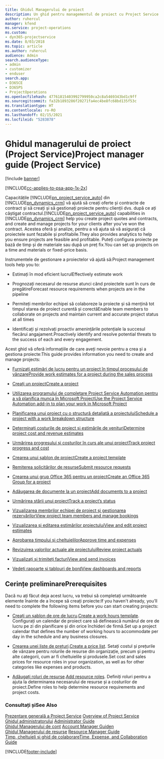 ```yaml
---
title: Ghidul Managerului de proiect
description: Un ghid pentru managementul de proiect cu Project Service
author: ruhercul
manager: kfend
ms.service: project-operations
ms.custom:
- dyn365-projectservice
ms.date: 8/03/2018
ms.topic: article
ms.author: ruhercul
audience: Admin
search.audienceType:
- admin
- customizer
- enduser
search.app:
- D365CE
- D365PS
- ProjectOperations
ms.openlocfilehash: 47761815403992799950ca2c8a5469343bd1c9ff
ms.sourcegitcommit: fa32b1893286f20271fa4ec4be8fc68bd135f53c
ms.translationtype: HT
ms.contentlocale: ro-RO
ms.lasthandoff: 02/15/2021
ms.locfileid: "5283878"
---
```

# <a name="project-manager-guide-project-service"></a><span data-ttu-id="02065-103">Ghidul managerului de proiect (Project Service)</span><span class="sxs-lookup"><span data-stu-id="02065-103">Project manager guide (Project Service)</span></span>

[!include [banner](../includes/psa-now-project-operations.md)]

[!INCLUDE[cc-applies-to-psa-app-1x-2x](../includes/cc-applies-to-psa-app-1x-2x.md)]

<span data-ttu-id="02065-104">Capacitățile [!INCLUDE[pn_project_service_auto](../includes/pn-project-service-auto.md)] din [!INCLUDE[pn_dynamics_crm](../includes/pn-dynamics-crm.md)] vă ajută să creați oferte și contracte de contract și să creați și să gestionați proiecte pentru clienții dvs. după ce ați câștigat contractul.</span><span class="sxs-lookup"><span data-stu-id="02065-104">[!INCLUDE[pn_project_service_auto](../includes/pn-project-service-auto.md)] capabilities in [!INCLUDE[pn_dynamics_crm](../includes/pn-dynamics-crm.md)] help you create project quotes and contracts, and create and manage projects for your clients after you’ve won the contract.</span></span> <span data-ttu-id="02065-105">Acestea oferă și analize, pentru a vă ajuta să vă asigurați că proiectele sunt fezabile și profitabile.</span><span class="sxs-lookup"><span data-stu-id="02065-105">They also provides analytics to help you ensure projects are feasible and profitable.</span></span> <span data-ttu-id="02065-106">Puteți configura proiecte pe bază de timp și de materiale sau după un preț fix.</span><span class="sxs-lookup"><span data-stu-id="02065-106">You can set up projects on a time and materials or fixed-price basis.</span></span>  
  
 <span data-ttu-id="02065-107">Instrumentele de gestionare a proiectelor vă ajută să:</span><span class="sxs-lookup"><span data-stu-id="02065-107">Project management tools help you to:</span></span>  
  
-   <span data-ttu-id="02065-108">Estimați în mod eficient lucrul</span><span class="sxs-lookup"><span data-stu-id="02065-108">Effectively estimate work</span></span>  
  
-   <span data-ttu-id="02065-109">Prognozați necesarul de resurse atunci când proiectele sunt în curs de pregătire</span><span class="sxs-lookup"><span data-stu-id="02065-109">Forecast resource requirements when projects are in the pipeline</span></span>  
  
-   <span data-ttu-id="02065-110">Permiteți membrilor echipei să colaboreze la proiecte și să mențină tot timpul starea de proiect curentă și corectă</span><span class="sxs-lookup"><span data-stu-id="02065-110">Enable team members to collaborate on projects and maintain current and accurate project status at all times</span></span>  
  
-   <span data-ttu-id="02065-111">Identificați și rezolvați proactiv amenințările potențiale la succesul fiecărui angajament.</span><span class="sxs-lookup"><span data-stu-id="02065-111">Proactively identify and resolve potential threats to the success of each and every engagement.</span></span>  
  
<span data-ttu-id="02065-112">Acest ghid vă oferă informațiile de care aveți nevoie pentru a crea și a gestiona proiecte:</span><span class="sxs-lookup"><span data-stu-id="02065-112">This guide provides information you need to create and manage projects:</span></span>  
  
-   [<span data-ttu-id="02065-113">Furnizați estimări de lucru pentru un proiect în timpul procesului de vânzare</span><span class="sxs-lookup"><span data-stu-id="02065-113">Provide work estimates for a project during the sales process</span></span>](../psa/provide-estimates-project-during-sales-process.md)  
  
-   [<span data-ttu-id="02065-114">Creați un proiect</span><span class="sxs-lookup"><span data-stu-id="02065-114">Create a project</span></span>](../psa/create-project.md)  
  
-   [<span data-ttu-id="02065-115">Utilizarea programului de completare Project Service Automation pentru a vă planifica munca în Microsoft Project</span><span class="sxs-lookup"><span data-stu-id="02065-115">Use the Project Service Automation add-in to plan your work in Microsoft Project</span></span>](../psa/add-plan-work-microsoft-project.md)  
  
-   [<span data-ttu-id="02065-116">Planificarea unui proiect cu o structură detaliată a proiectului</span><span class="sxs-lookup"><span data-stu-id="02065-116">Schedule a project with a work breakdown structure</span></span>](../psa/schedule-project-work-breakdown-structure.md)  
  
-   [<span data-ttu-id="02065-117">Determinați costurile de proiect și estimările de venituri</span><span class="sxs-lookup"><span data-stu-id="02065-117">Determine project cost and revenue estimates</span></span>](../psa/determine-project-cost-revenue-estimates.md)  
  
-   [<span data-ttu-id="02065-118">Urmărirea progresului și costurilor în curs ale unui proiect</span><span class="sxs-lookup"><span data-stu-id="02065-118">Track project progress and cost</span></span>](../psa/track-project-progress-cost.md)  
  
-   [<span data-ttu-id="02065-119">Crearea unui șablon de proiect</span><span class="sxs-lookup"><span data-stu-id="02065-119">Create a project template</span></span>](../psa/create-project-template.md)  
  
-   [<span data-ttu-id="02065-120">Remiterea solicitărilor de resurse</span><span class="sxs-lookup"><span data-stu-id="02065-120">Submit resource requests</span></span>](../psa/submit-resource-requests.md)  
  
-   [<span data-ttu-id="02065-121">Crearea unui grup Office 365 pentru un proiect</span><span class="sxs-lookup"><span data-stu-id="02065-121">Create an Office 365 Group for a project</span></span>](../psa/create-office-365-group-project.md)  
  
-   [<span data-ttu-id="02065-122">Adăugarea de documente la un proiect</span><span class="sxs-lookup"><span data-stu-id="02065-122">Add documents to a project</span></span>](../psa/add-documents-project.md)  
  
-   [<span data-ttu-id="02065-123">Urmărirea stării unui proiect</span><span class="sxs-lookup"><span data-stu-id="02065-123">Track a project’s status</span></span>](../psa/track-project-status.md)  
  
-   [<span data-ttu-id="02065-124">Vizualizarea membrilor echipei de proiect și gestionarea rezervărilor</span><span class="sxs-lookup"><span data-stu-id="02065-124">View project team members and manage bookings</span></span>](../psa/view-project-team-members-manage-bookings.md)  
  
-   [<span data-ttu-id="02065-125">Vizualizarea și editarea estimărilor proiectului</span><span class="sxs-lookup"><span data-stu-id="02065-125">View and edit project estimates</span></span>](../psa/view-edit-project-estimates.md)  
  
-   [<span data-ttu-id="02065-126">Aprobarea timpului și cheltuielilor</span><span class="sxs-lookup"><span data-stu-id="02065-126">Approve time and expenses</span></span>](../psa/approve-time-expenses.md)  
  
-   [<span data-ttu-id="02065-127">Revizuirea valorilor actuale ale proiectului</span><span class="sxs-lookup"><span data-stu-id="02065-127">Review project actuals</span></span>](../psa/review-project-actuals.md)  
  
-   [<span data-ttu-id="02065-128">Vizualizați și trimiteți facturi</span><span class="sxs-lookup"><span data-stu-id="02065-128">View and send invoices</span></span>](../psa/view-send-invoices.md)  
  
-   [<span data-ttu-id="02065-129">Vedeți rapoarte și tablouri de bord</span><span class="sxs-lookup"><span data-stu-id="02065-129">View dashboards and reports</span></span>](../psa/view-dashboards-reports.md)  
  
## <a name="prerequisites"></a><span data-ttu-id="02065-130">Cerințe preliminare</span><span class="sxs-lookup"><span data-stu-id="02065-130">Prerequisites</span></span>  
 <span data-ttu-id="02065-131">Dacă nu ați făcut deja acest lucru, va trebui să completați următoarele elemente înainte de a începe să creați proiecte:</span><span class="sxs-lookup"><span data-stu-id="02065-131">If you haven't already, you’ll need to complete the following items before you can start creating projects:</span></span>  
  
-   <span data-ttu-id="02065-132">[Creați un șablon de ore de lucru](../psa/create-work-hours-template.md).</span><span class="sxs-lookup"><span data-stu-id="02065-132">[Create a work hours template](../psa/create-work-hours-template.md).</span></span> <span data-ttu-id="02065-133">Configurați un calendar de proiect care să definească numărul de ore de lucru pe zi din planificare și din orice închideri de firmă.</span><span class="sxs-lookup"><span data-stu-id="02065-133">Set up a project calendar that defines the number of working hours to accommodate per day in the schedule and any business closures.</span></span>  
  
-   <span data-ttu-id="02065-134">[Crearea unei liste de prețuri](../psa/create-price-list.md).</span><span class="sxs-lookup"><span data-stu-id="02065-134">[Create a price list](../psa/create-price-list.md).</span></span> <span data-ttu-id="02065-135">Setați costul și prețurile de vânzare pentru rolurile de resurse din organizație, precum și pentru alte categorii, cum ar fi cheltuielile și produsele.</span><span class="sxs-lookup"><span data-stu-id="02065-135">Set cost and sales prices for resource roles in your organization, as well as for other categories like expenses and products.</span></span>  
  
-   <span data-ttu-id="02065-136">[Adăugați roluri de resurse](../psa/add-resource-roles.md).</span><span class="sxs-lookup"><span data-stu-id="02065-136">[Add resource roles](../psa/add-resource-roles.md).</span></span> <span data-ttu-id="02065-137">Definiți roluri pentru a ajuta la determinarea necesarului de resurse și a costurilor de proiect.</span><span class="sxs-lookup"><span data-stu-id="02065-137">Define roles to help determine resource requirements and project costs.</span></span>  
  
### <a name="see-also"></a><span data-ttu-id="02065-138">Consultați și</span><span class="sxs-lookup"><span data-stu-id="02065-138">See Also</span></span>  
 <span data-ttu-id="02065-139">[Prezentare generală a Project Service](../psa/overview.md) </span><span class="sxs-lookup"><span data-stu-id="02065-139">[Overview of Project Service](../psa/overview.md) </span></span>  
 <span data-ttu-id="02065-140">[Ghidul administratorului](../psa/admin-guide.md) </span><span class="sxs-lookup"><span data-stu-id="02065-140">[Administrator Guide](../psa/admin-guide.md) </span></span>  
 <span data-ttu-id="02065-141">[Ghidul Managerului de cont](../psa/account-manager-guide.md) </span><span class="sxs-lookup"><span data-stu-id="02065-141">[Account Manager Guiden](../psa/account-manager-guide.md) </span></span>  
 <span data-ttu-id="02065-142">[Ghidul Managerului de resurse](../psa/resource-manager-guide.md) </span><span class="sxs-lookup"><span data-stu-id="02065-142">[Resource Manager Guide](../psa/resource-manager-guide.md) </span></span>  
 [<span data-ttu-id="02065-143">Timp, cheltuieli și ghid de colaborare</span><span class="sxs-lookup"><span data-stu-id="02065-143">Time, Expense, and Collaboration Guide</span></span>](../psa/time-expense-collaboration-guide.md)



[!INCLUDE[footer-include](../includes/footer-banner.md)]